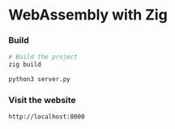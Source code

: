 # WebAssembly with Zig

### Build

```bash
# Build the project
zig build
```

```py
python3 server.py
```

### Visit the website

```bash
http://localhost:8000
```
